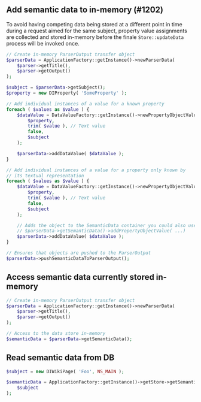 ## Add semantic data to in-memory (#1202)

To avoid having competing data being stored at a different point in time
during a request aimed for the same subject, property value assignments are collected
and stored in-memory before the finale `Store::updateData` process will
be invoked once.


```php
// Create in-memory ParserOutput transfer object
$parserData = ApplicationFactory::getInstance()->newParserData(
	$parser->getTitle(),
	$parser->getOutput()
);

$subject = $parserData->getSubject();
$property = new DIProperty( 'SomeProperty' );

// Add individual instances of a value for a known property
foreach ( $values as $value ) {
	$dataValue = DataValueFactory::getInstance()->newPropertyObjectValue(
		$property,
		trim( $value ), // Text value
		false,
		$subject
	);

	$parserData->addDataValue( $dataValue );
}

// Add individual instances of a value for a property only known by
// its textual representation
foreach ( $values as $value ) {
	$dataValue = DataValueFactory::getInstance()->newPropertyObjectValueByText(
		$property,
		trim( $value ), // Text value
		false,
		$subject
	);

	// Adds the object to the SemanticData container you could also use
	// $parserData->getSemanticData()->addPropertyObjectValue( ...)
	$parserData->addDataValue( $dataValue );
}

// Ensures that objects are pushed to the ParserOutput
$parserData->pushSemanticDataToParserOutput();
```

## Access semantic data currently stored in-memory

```php
// Create in-memory ParserOutput transfer object
$parserData = ApplicationFactory::getInstance()->newParserData(
	$parser->getTitle(),
	$parser->getOutput()
);

// Access to the data store in-memory
$semanticData = $parserData->getSemanticData();
```

## Read semantic data from DB

```php
$subject = new DIWikiPage( 'Foo', NS_MAIN );

$semanticData = ApplicationFactory::getInstance()->getStore->getSemanticData(
	$subject
);
```